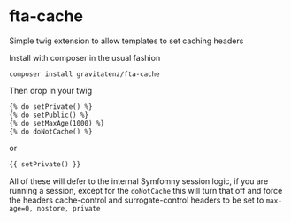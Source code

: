 # fta-cache
Simple twig extension to allow templates to set caching headers

Install with composer in the usual fashion

`composer install gravitatenz/fta-cache`

Then drop in your twig

```html
{% do setPrivate() %}
{% do setPublic() %}
{% do setMaxAge(1000) %}
{% do doNotCache() %}
```

or

```html
{{ setPrivate() }}
```

All of these will defer to the internal Symfomny session logic, if you are running a session, except for the `doNotCache` this will turn that off and force the headers cache-control and surrogate-control headers to be set to `max-age=0, nostore, private` 
